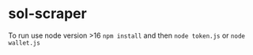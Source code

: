 # sol-scraper
To run
use node version >16
`npm install`
and then 
`node token.js` or `node wallet.js`
